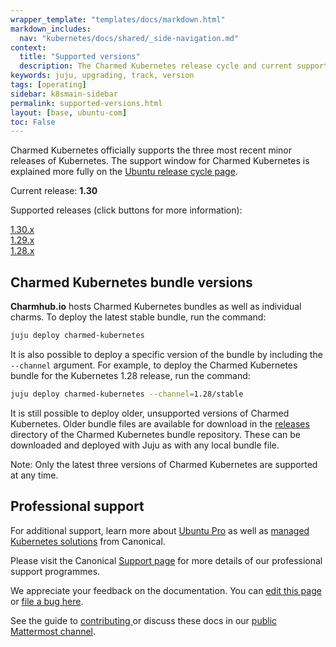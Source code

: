 ```yaml
---
wrapper_template: "templates/docs/markdown.html"
markdown_includes:
  nav: "kubernetes/docs/shared/_side-navigation.md"
context:
  title: "Supported versions"
  description: The Charmed Kubernetes release cycle and current supported versions.
keywords: juju, upgrading, track, version
tags: [operating]
sidebar: k8smain-sidebar
permalink: supported-versions.html
layout: [base, ubuntu-com]
toc: False
---
```


<!-- THIS PAGE IS AUTOGENERATED -->
<!-- If you find an error in this page, it is likely to be in the original
source of the information - please file a bug at 
https://github.com/charmed-kubernetes/kubernetes-docs/issues 
rather than editing the text -->

Charmed Kubernetes officially supports the three most recent minor releases
of Kubernetes. The support window for Charmed Kubernetes is explained more
fully on the [Ubuntu release cycle page](/about/release-cycle#canonical-kubernetes-release-cycle).

Current release: **1.30**

Supported releases (click buttons for more information): 

<div class="row">
 <div class="col-2">
  <span class="u-vertically-center"><a href="/kubernetes/docs/1.30/components" class="p-button--positive">1.30.x</a></span>
 </div>
 <div class="col-2">
  <span class="u-vertically-center"><a href="/kubernetes/docs/1.29/components" class="p-button--positive">1.29.x</a></span>
 </div>
 <div class="col-2">
  <span class="u-vertically-center"><a href="/kubernetes/docs/1.28/components" class="p-button--positive">1.28.x</a></span>
 </div>
</div>

## Charmed Kubernetes bundle versions

**Charmhub.io** hosts Charmed Kubernetes bundles as well as
individual charms. To deploy the latest stable bundle, run the command:

```bash
juju deploy charmed-kubernetes
```

It is also possible to deploy a specific version of the bundle by including
the `--channel` argument. For example, to deploy the Charmed Kubernetes
bundle for the Kubernetes 1.28 release, run the command:

```bash
juju deploy charmed-kubernetes --channel=1.28/stable
```

It is still possible to deploy older, unsupported versions of Charmed Kubernetes.
Older bundle files are available for download in the [releases][] directory of
the Charmed Kubernetes bundle repository. These can be downloaded and deployed with
Juju as with any local bundle file.

<div class="p-notification--caution">
  <p markdown="1" class="p-notification__response">
    <span class="p-notification__status">Note:</span>
Only the latest three versions of Charmed Kubernetes are supported at any time.
  </p>
</div>

## Professional support

For additional support, learn more about [Ubuntu Pro][pro] as well as
[managed Kubernetes solutions][managed] from Canonical.

Please visit the Canonical [Support page][support] for more details of our 
professional support programmes. 

<!-- LINKS -->

[pro]: /pro
[support]: /support
[managed]: /kubernetes/managed
[releases]: https://github.com/charmed-kubernetes/bundle/tree/main/releases

<!-- FEEDBACK -->
<div class="p-notification--information">
  <div class="p-notification__content">
    <p class="p-notification__message">We appreciate your feedback on the documentation. You can
    <a href="https://github.com/charmed-kubernetes/kubernetes-docs/edit/main/pages/k8s/supported-versions.md" >edit this page</a>
    or
    <a href="https://github.com/charmed-kubernetes/kubernetes-docs/issues/new">file a bug here</a>.</p>
    <p>See the guide to <a href="/kubernetes/docs/how-to-contribute"> contributing </a> or discuss these docs in our <a href="https://chat.charmhub.io/charmhub/channels/kubernetes"> public Mattermost channel</a>.</p>
  </div>
</div>
